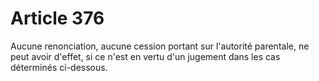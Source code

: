 # Article 376

Aucune renonciation, aucune cession portant sur l'autorité parentale, ne peut avoir d'effet, si ce n'est en vertu d'un jugement dans les cas déterminés ci-dessous.